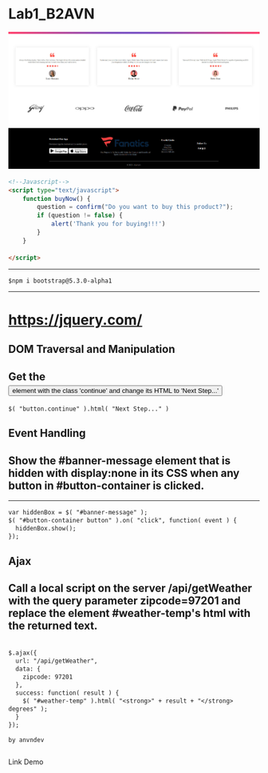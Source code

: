 # Lab1_B2AVN
<p align="center">
	<img src="https://raw.githubusercontent.com/anvndev/Lab1_B2AVN/master/Lab1_B2AVN/images/demo.jpg">
</p>


```html
<!--Javascript-->
<script type="text/javascript">
    function buyNow() {
        question = confirm("Do you want to buy this product?");
        if (question != false) {
            alert('Thank you for buying!!!')
        }
    }

</script>
```
----------
```
$npm i bootstrap@5.3.0-alpha1
```
-------------
# https://jquery.com/
## DOM Traversal and Manipulation
<h2>Get the <button> element with the class 'continue' and change its HTML to 'Next Step...'</h2>
	
```	
$( "button.continue" ).html( "Next Step..." )
```	
## Event Handling
<h2>Show the #banner-message element that is hidden with display:none in its CSS when any button in #button-container is clicked.</h2>
	
---------------
```
var hiddenBox = $( "#banner-message" );
$( "#button-container button" ).on( "click", function( event ) {
  hiddenBox.show();
});
```


## Ajax
<h2>Call a local script on the server /api/getWeather with the query parameter zipcode=97201 and replace the element #weather-temp's html with the returned text.</h2>

```	
	
$.ajax({
  url: "/api/getWeather",
  data: {
    zipcode: 97201
  },
  success: function( result ) {
    $( "#weather-temp" ).html( "<strong>" + result + "</strong> degrees" );
  }
});
```
	by anvndev
```
```
<p href="https://anvndev.github.io/Lab1_B2AVN/Lab1_B2AVN/index.html">Link Demo</p>

